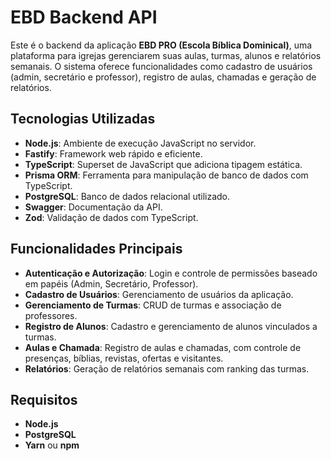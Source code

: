 # EBD Backend API

Este é o backend da aplicação **EBD PRO (Escola Bíblica Dominical)**, uma plataforma para igrejas gerenciarem suas aulas, turmas, alunos e relatórios semanais. O sistema oferece funcionalidades como cadastro de usuários (admin, secretário e professor), registro de aulas, chamadas e geração de relatórios.

## Tecnologias Utilizadas

- **Node.js**: Ambiente de execução JavaScript no servidor.
- **Fastify**: Framework web rápido e eficiente.
- **TypeScript**: Superset de JavaScript que adiciona tipagem estática.
- **Prisma ORM**: Ferramenta para manipulação de banco de dados com TypeScript.
- **PostgreSQL**: Banco de dados relacional utilizado.
- **Swagger**: Documentação da API.
- **Zod**: Validação de dados com TypeScript.

## Funcionalidades Principais

- **Autenticação e Autorização**: Login e controle de permissões baseado em papéis (Admin, Secretário, Professor).
- **Cadastro de Usuários**: Gerenciamento de usuários da aplicação.
- **Gerenciamento de Turmas**: CRUD de turmas e associação de professores.
- **Registro de Alunos**: Cadastro e gerenciamento de alunos vinculados a turmas.
- **Aulas e Chamada**: Registro de aulas e chamadas, com controle de presenças, bíblias, revistas, ofertas e visitantes.
- **Relatórios**: Geração de relatórios semanais com ranking das turmas.

## Requisitos

- **Node.js** 
- **PostgreSQL** 
- **Yarn** ou **npm**
